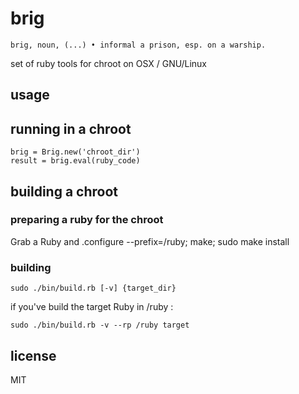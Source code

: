 
# brig

    brig, noun, (...) • informal a prison, esp. on a warship.

set of ruby tools for chroot on OSX / GNU/Linux

## usage

## running in a chroot

    brig = Brig.new('chroot_dir')
    result = brig.eval(ruby_code)

## building a chroot

### preparing a ruby for the chroot

Grab a Ruby and .configure --prefix=/ruby; make; sudo make install

### building

    sudo ./bin/build.rb [-v] {target_dir}

if you've build the target Ruby in /ruby :

    sudo ./bin/build.rb -v --rp /ruby target

## license

MIT

